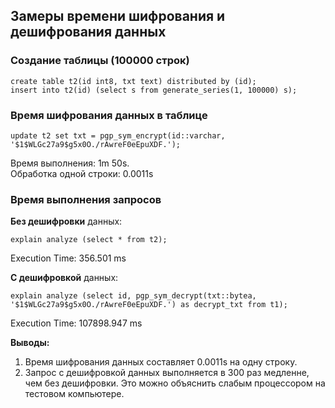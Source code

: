 ## Замеры времени шифрования и дешифрования данных ##
   
### Создание таблицы (100000 строк) ###
```
create table t2(id int8, txt text) distributed by (id);
insert into t2(id) (select s from generate_series(1, 100000) s);
```
### Время шифрования данных в таблице ###   
```
update t2 set txt = pgp_sym_encrypt(id::varchar, '$1$WLGc27a9$g5x0O./rAwreF0eEpuXDF.');
```
Время выполнения: 1m 50s.   
Обработка одной строки: 0.0011s   
   
### Время выполнения запросов ###
**Без дешифровки** данных:
```
explain analyze (select * from t2);
```
Execution Time: 356.501 ms   
   
**С дешифровкой** данных:
```
explain analyze (select id, pgp_sym_decrypt(txt::bytea, '$1$WLGc27a9$g5x0O./rAwreF0eEpuXDF.') as decrypt_txt from t1);
```
Execution Time: 107898.947 ms

**Выводы:**
1. Время шифрования данных составляет 0.0011s на одну строку.
2. Запрос с дешифровкой данных выполняется в 300 раз медленне, чем без дешифровки. Это можно объяснить слабым процессором на тестовом компьютере.
